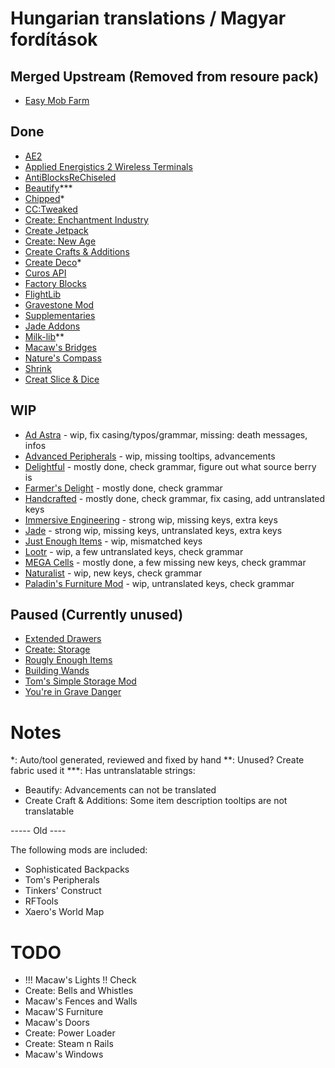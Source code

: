 # Hungarian translations / Magyar fordítások

## Merged Upstream (Removed from resoure pack)
- [Easy Mob Farm](https://modrinth.com/mod/easy-mob-farm)

## Done
- [AE2](https://modrinth.com/mod/ae2)
- [Applied Energistics 2 Wireless Terminals](https://modrinth.com/mod/applied-energistics-2-wireless-terminals)
- [AntiBlocksReChiseled](https://modrinth.com/mod/antiblocksrechiseled)
- [Beautify](https://modrinth.com/mod/beautify)***
- [Chipped](https://modrinth.com/mod/chipped)*
- [CC:Tweaked](https://modrinth.com/mod/cc-tweaked)
- [Create: Enchantment Industry](https://modrinth.com/mod/create-enchantment-industry/)
- [Create Jetpack](https://modrinth.com/mod/create-jetpack)
- [Create: New Age](https://modrinth.com/mod/create-new-age/)
- [Create Crafts & Additions](https://modrinth.com/mod/createaddition)
- [Create Deco](https://modrinth.com/mod/create-deco)*
- [Curos API](https://modrinth.com/mod/curios)
- [Factory Blocks](https://modrinth.com/mod/factory-blocks)
- [FlightLib](https://github.com/PssbleTrngle/FlightLib)
- [Gravestone Mod](https://modrinth.com/mod/gravestone-mod)
- [Supplementaries](https://modrinth.com/mod/supplementaries)
- [Jade Addons](https://modrinth.com/mod/jade-addons-forge)
- [Milk-lib](https://github.com/TropheusJ/milk-lib)**
- [Macaw's Bridges](https://modrinth.com/mod/macaws-bridges)
- [Nature's Compass](https://modrinth.com/mod/natures-compass/)
- [Shrink](https://modrinth.com/mod/shrink)
- [Creat Slice & Dice](https://modrinth.com/mod/slice-and-dice/)

## WIP
- [Ad Astra](https://modrinth.com/mod/ad-astra/) - wip, fix casing/typos/grammar, missing: death messages, infos
- [Advanced Peripherals](https://modrinth.com/mod/advancedperipherals) - wip, missing tooltips, advancements
- [Delightful](https://modrinth.com/mod/delightful) - mostly done, check grammar, figure out what source berry is
- [Farmer's Delight](https://modrinth.com/mod/farmers-delight) - mostly done, check grammar
- [Handcrafted](https://modrinth.com/mod/handcrafted/) - mostly done, check grammar, fix casing, add untranslated keys
- [Immersive Engineering](https://modrinth.com/mod/imm/) - strong wip, missing keys, extra keys
- [Jade](https://modrinth.com/mod/jade) - strong wip, missing keys, untranslated keys, extra keys
- [Just Enough Items](https://modrinth.com/mod/jei/) - wip, mismatched keys
- [Lootr](https://modrinth.com/mod/lootr) - wip, a few untranslated keys, check grammar
- [MEGA Cells](https://modrinth.com/mod/mega) - mostly done, a few missing new keys, check grammar
- [Naturalist](https://modrinth.com/mod/naturalist/) - wip, new keys, check grammar
- [Paladin's Furniture Mod](https://modrinth.com/mod/paladins-furniture) - wip, untranslated keys, check grammar

## Paused (Currently unused)
- [Extended Drawers](https://modrinth.com/mod/extended-drawers)
- [Create: Storage](https://modrinth.com/mod/fxnt-create-storage)
- [Rougly Enough Items](https://modrinth.com/mod/rei)
- [Building Wands](https://modrinth.com/mod/building-wands)
- [Tom's Simple Storage Mod](https://modrinth.com/mod/toms-storage)
- [You're in Grave Danger](https://modrinth.com/mod/yigd)

# Notes
*: Auto/tool generated, reviewed and fixed by hand
**: Unused? Create fabric used it
***: Has untranslatable strings: 
- Beautify: Advancements can not be translated
- Create Craft & Additions: Some item description tooltips are not translatable


----- Old ----

The following mods are included:

- Sophisticated Backpacks
- Tom's Peripherals
- Tinkers' Construct
- RFTools
- Xaero's World Map

# TODO
- !!! Macaw's Lights !! Check
- Create: Bells and Whistles
- Macaw's Fences and Walls
- Macaw'S Furniture
- Macaw's Doors
- Create: Power Loader
- Create: Steam n Rails
- Macaw's Windows

